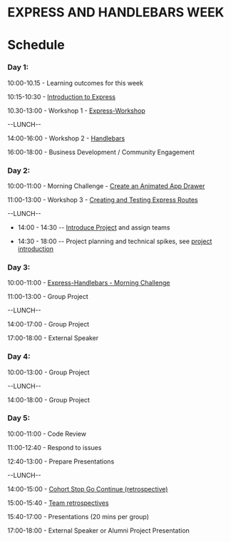 # EXPRESS AND HANDLEBARS WEEK

Schedule
==

### Day 1:

10:00-10.15 - Learning outcomes for this week

10:15-10:30 - [Introduction to Express](https://github.com/foundersandcoders/introduction-to-express)

10.30-13:00 - Workshop 1 - [Express-Workshop](https://github.com/foundersandcoders/express-workshop)

--LUNCH--

14:00-16:00 - Workshop 2 - [Handlebars](https://github.com/foundersandcoders/express-handlebars-workshop)

16:00-18:00 - Business Development / Community Engagement

### Day 2:

10:00-11:00 - Morning Challenge - [Create an Animated App
Drawer](https://github.com/foundersandcoders/morning-challenge-animated-app-drawer)

11:00-13:00 - Workshop 3 - [Creating and Testing Express Routes](https://github.com/foundersandcoders/express-and-testing-workshop)

--LUNCH--
- 14:00 - 14:30
-- [Introduce Project](./project.md) and assign teams

- 14:30 - 18:00
-- Project planning and technical spikes, see [project introduction](https://github.com/foundersandcoders/master-reference/blob/update-wk8/coursebook/week-8/project.md)

### Day 3:

10:00-11:00 - [Express-Handlebars - Morning Challenge](https://github.com/foundersandcoders/express-handlebars-challenge)

11:00-13:00 - Group Project

--LUNCH--

14:00-17:00 - Group Project

17:00-18:00 - External Speaker

### Day 4:

10:00-13:00 - Group Project

--LUNCH--

14:00-18:00 - Group Project

### Day 5:

10:00-11:00 - Code Review

11:00-12:40 - Respond to issues

12:40-13:00 - Prepare Presentations

--LUNCH--

14:00-15:00 - [Cohort Stop Go Continue
(retrospective)](./retrospectives.md#cohort-retrospective)

15:00-15:40 - [Team retrospectives](./retrospectives.md#team-retrospective)

15:40-17:00 - Presentations (20 mins per group)

17:00-18:00 - External Speaker or Alumni Project Presentation
